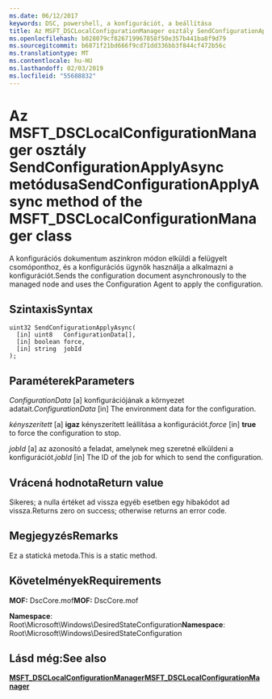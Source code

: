 ```yaml
---
ms.date: 06/12/2017
keywords: DSC, powershell, a konfigurációt, a beállítása
title: Az MSFT_DSCLocalConfigurationManager osztály SendConfigurationApplyAsync metódusa
ms.openlocfilehash: b028079cf826719967858f50e357b441ba8f9d79
ms.sourcegitcommit: b6871f21bd666f9cd71dd336bb3f844cf472b56c
ms.translationtype: MT
ms.contentlocale: hu-HU
ms.lasthandoff: 02/03/2019
ms.locfileid: "55688832"
---
```

# <a name="sendconfigurationapplyasync-method-of-the-msftdsclocalconfigurationmanager-class"></a><span data-ttu-id="51216-103">Az MSFT_DSCLocalConfigurationManager osztály SendConfigurationApplyAsync metódusa</span><span class="sxs-lookup"><span data-stu-id="51216-103">SendConfigurationApplyAsync method of the MSFT_DSCLocalConfigurationManager class</span></span>

<span data-ttu-id="51216-104">A konfigurációs dokumentum aszinkron módon elküldi a felügyelt csomóponthoz, és a konfigurációs ügynök használja a alkalmazni a konfigurációt.</span><span class="sxs-lookup"><span data-stu-id="51216-104">Sends the configuration document asynchronously to the managed node and uses the Configuration Agent to apply the configuration.</span></span>

## <a name="syntax"></a><span data-ttu-id="51216-105">Szintaxis</span><span class="sxs-lookup"><span data-stu-id="51216-105">Syntax</span></span>

```mof
uint32 SendConfigurationApplyAsync(
  [in] uint8   ConfigurationData[],
  [in] boolean force,
  [in] string  jobId
);
```

## <a name="parameters"></a><span data-ttu-id="51216-106">Paraméterek</span><span class="sxs-lookup"><span data-stu-id="51216-106">Parameters</span></span>

<span data-ttu-id="51216-107">*ConfigurationData* \[a\] konfigurációjának a környezet adatait.</span><span class="sxs-lookup"><span data-stu-id="51216-107">*ConfigurationData* \[in\] The environment data for the configuration.</span></span>

<span data-ttu-id="51216-108">*kényszerített* \[a\] **igaz** kényszerített leállítása a konfigurációt.</span><span class="sxs-lookup"><span data-stu-id="51216-108">*force* \[in\] **true** to force the configuration to stop.</span></span>

<span data-ttu-id="51216-109">*jobId* \[a\] az azonosító a feladat, amelynek meg szeretné elküldeni a konfigurációt.</span><span class="sxs-lookup"><span data-stu-id="51216-109">*jobId* \[in\] The ID of the job for which to send the configuration.</span></span>

## <a name="return-value"></a><span data-ttu-id="51216-110">Vrácená hodnota</span><span class="sxs-lookup"><span data-stu-id="51216-110">Return value</span></span>

<span data-ttu-id="51216-111">Sikeres; a nulla értéket ad vissza egyéb esetben egy hibakódot ad vissza.</span><span class="sxs-lookup"><span data-stu-id="51216-111">Returns zero on success; otherwise returns an error code.</span></span>

## <a name="remarks"></a><span data-ttu-id="51216-112">Megjegyzés</span><span class="sxs-lookup"><span data-stu-id="51216-112">Remarks</span></span>

<span data-ttu-id="51216-113">Ez a statická metoda.</span><span class="sxs-lookup"><span data-stu-id="51216-113">This is a static method.</span></span>

## <a name="requirements"></a><span data-ttu-id="51216-114">Követelmények</span><span class="sxs-lookup"><span data-stu-id="51216-114">Requirements</span></span>

<span data-ttu-id="51216-115">**MOF:** DscCore.mof</span><span class="sxs-lookup"><span data-stu-id="51216-115">**MOF:** DscCore.mof</span></span>

<span data-ttu-id="51216-116">**Namespace**: Root\Microsoft\Windows\DesiredStateConfiguration</span><span class="sxs-lookup"><span data-stu-id="51216-116">**Namespace**: Root\Microsoft\Windows\DesiredStateConfiguration</span></span>

## <a name="see-also"></a><span data-ttu-id="51216-117">Lásd még:</span><span class="sxs-lookup"><span data-stu-id="51216-117">See also</span></span>

[<span data-ttu-id="51216-118">**MSFT_DSCLocalConfigurationManager**</span><span class="sxs-lookup"><span data-stu-id="51216-118">**MSFT_DSCLocalConfigurationManager**</span></span>](msft-dsclocalconfigurationmanager.md)
